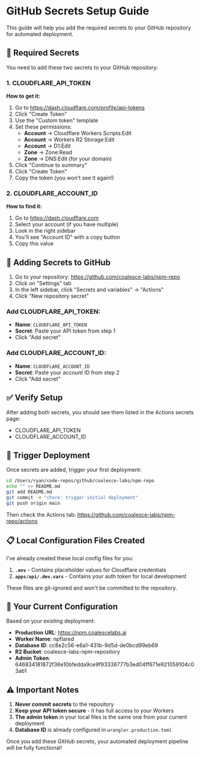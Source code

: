 # GitHub Secrets Setup Guide

This guide will help you add the required secrets to your GitHub repository for automated deployment.

## 🔐 Required Secrets

You need to add these two secrets to your GitHub repository:

### 1. CLOUDFLARE_API_TOKEN

**How to get it:**
1. Go to https://dash.cloudflare.com/profile/api-tokens
2. Click "Create Token"
3. Use the "Custom token" template
4. Set these permissions:
   - **Account** → Cloudflare Workers Scripts:Edit
   - **Account** → Workers R2 Storage:Edit
   - **Account** → D1:Edit
   - **Zone** → Zone:Read
   - **Zone** → DNS:Edit (for your domain)
5. Click "Continue to summary"
6. Click "Create Token"
7. Copy the token (you won't see it again!)

### 2. CLOUDFLARE_ACCOUNT_ID

**How to find it:**
1. Go to https://dash.cloudflare.com
2. Select your account (if you have multiple)
3. Look in the right sidebar
4. You'll see "Account ID" with a copy button
5. Copy this value

## 📝 Adding Secrets to GitHub

1. Go to your repository: https://github.com/coalesce-labs/npm-repo
2. Click on "Settings" tab
3. In the left sidebar, click "Secrets and variables" → "Actions"
4. Click "New repository secret"

### Add CLOUDFLARE_API_TOKEN:
- **Name**: `CLOUDFLARE_API_TOKEN`
- **Secret**: Paste your API token from step 1
- Click "Add secret"

### Add CLOUDFLARE_ACCOUNT_ID:
- **Name**: `CLOUDFLARE_ACCOUNT_ID`
- **Secret**: Paste your account ID from step 2
- Click "Add secret"

## ✅ Verify Setup

After adding both secrets, you should see them listed in the Actions secrets page:
- CLOUDFLARE_API_TOKEN
- CLOUDFLARE_ACCOUNT_ID

## 🚀 Trigger Deployment

Once secrets are added, trigger your first deployment:

```bash
cd /Users/ryan/code-repos/github/coalesce-labs/npm-repo
echo "" >> README.md
git add README.md
git commit -m "chore: trigger initial deployment"
git push origin main
```

Then check the Actions tab: https://github.com/coalesce-labs/npm-repo/actions

## 📋 Local Configuration Files Created

I've already created these local config files for you:

1. **`.env`** - Contains placeholder values for Cloudflare credentials
2. **`apps/api/.dev.vars`** - Contains your auth token for local development

These files are git-ignored and won't be committed to the repository.

## 🔑 Your Current Configuration

Based on your existing deployment:

- **Production URL**: https://npm.coalescelabs.ai
- **Worker Name**: npflared
- **Database ID**: cc8e2c56-e6a1-431b-9d5d-de0bcd99eb69
- **R2 Bucket**: coalesce-labs-npm-repository
- **Admin Token**: 646834181872f36e10bfedda9ce9f93338777b3ed04ff671e921059104c03ab1

## ⚠️ Important Notes

1. **Never commit secrets** to the repository
2. **Keep your API token secure** - it has full access to your Workers
3. **The admin token** in your local files is the same one from your current deployment
4. **Database ID** is already configured in `wrangler.production.toml`

Once you add these GitHub secrets, your automated deployment pipeline will be fully functional!